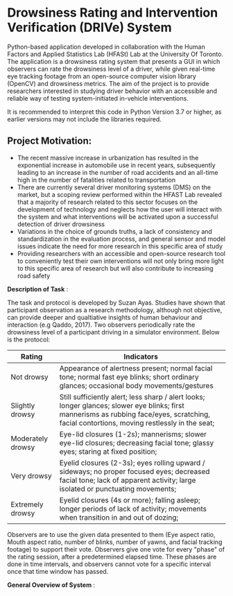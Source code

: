 # Drowsiness Rating and Intervention Verification (DRIVe) System

Python-based application developed in collaboration with the Human Factors and Applied Statistics Lab (HFASt) Lab at the University Of Toronto. The application is a drowsiness rating system that presents a GUI in which observers can rate the drowsiness level of a driver, while given real-time eye tracking footage from an open-source computer vision library (OpenCV) and drowsiness metrics. The aim of the project is to provide researchers interested in studying driver behavior with an accessible and reliable way of testing system-initiated in-vehicle interventions.

It is recommended to interpret this code in Python Version 3.7 or higher, as earlier versions may not include the libraries required.

## Project Motivation:

- The recent massive increase in urbanization has resulted in the exponential increase in automobile use in recent years, subsequently leading to an increase in the number of road accidents and an all-time high in the number of fatalities related to transportation
- There are currently several driver monitoring systems (DMS) on the market, but a scoping review performed within the HFAST Lab revealed that a majority of research related to this sector focuses on the development of technology and neglects how the user will interact with the system and what interventions will be activated upon a successful detection of driver drowsiness
- Variations in the choice of grounds truths, a lack of consistency and standardization in the evaluation process, and general sensor and model issues indicate the need for more research in this specific area of study
- Providing researchers with an accessible and open-source research tool to conveniently test their own interventions will not only bring more light to this specific area of research but will also contribute to increasing road safety

**Description of Task** :

The task and protocol is developed by Suzan Ayas. Studies have shown that participant observation as a research methodology, although not objective, can provide deeper and qualtiative insights of human behaviour and interaction (e.g Qaddo, 2017). Two observers periodically rate the drowsiness level of a participant driving in a simulator environment. Below is the protocol:

| Rating  | Indicators|
| ------------- | ------------- |
| Not drowsy  | Appearance of alertness present; normal facial tone; normal fast eye blinks; short ordinary glances; occasional body movements/gestures |
| Slightly drowsy | Still sufficiently alert; less sharp / alert looks; longer glances; slower eye blinks; first mannerisms as rubbing face/eyes, scratching, facial contortions, moving restlessly in the seat;  |
| Moderately drowsy | Eye-lid closures (1-2s); mannerisms; slower eye-lid closures; decreasing facial tone; glassy eyes; staring at fixed position; |
| Very drowsy | Eyelid closures (2-3s); eyes rolling upward / sideways; no proper focused eyes; decreased facial tone; lack of apparent activity; large isolated or punctuating movements;  |
| Extremely drowsy | Eyelid closures (4s or more); falling asleep; longer periods of lack of activity; movements when transition in and out of dozing;  |

Observers are to use the given data presented to them (Eye aspect ratio, Mouth aspect ratio, number of blinks, number of yawns, and facial tracking footage) to support their vote. Observers give one vote for every "phase" of the rating session, after a predetermined elapsed time. These phases are done in time intervals, and observers cannot vote for a specific interval once that time window has passed. 

**General Overview of System** :
